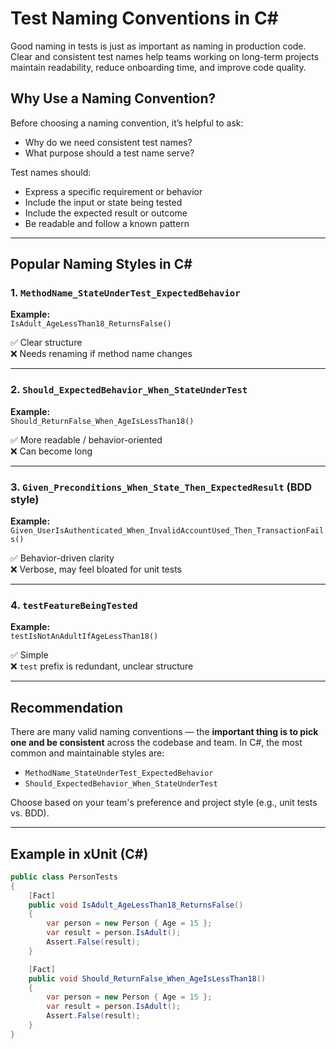 # Test Naming Conventions in C#

Good naming in tests is just as important as naming in production code. Clear and consistent test names help teams working on long-term projects maintain readability, reduce onboarding time, and improve code quality.

## Why Use a Naming Convention?

Before choosing a naming convention, it’s helpful to ask:
- Why do we need consistent test names?
- What purpose should a test name serve?

Test names should:
- Express a specific requirement or behavior
- Include the input or state being tested
- Include the expected result or outcome
- Be readable and follow a known pattern

---

## Popular Naming Styles in C#

### 1. `MethodName_StateUnderTest_ExpectedBehavior`

**Example:**  
`IsAdult_AgeLessThan18_ReturnsFalse()`

✅ Clear structure  
❌ Needs renaming if method name changes

---

### 2. `Should_ExpectedBehavior_When_StateUnderTest`

**Example:**  
`Should_ReturnFalse_When_AgeIsLessThan18()`

✅ More readable / behavior-oriented  
❌ Can become long

---

### 3. `Given_Preconditions_When_State_Then_ExpectedResult` (BDD style)

**Example:**  
`Given_UserIsAuthenticated_When_InvalidAccountUsed_Then_TransactionFails()`

✅ Behavior-driven clarity  
❌ Verbose, may feel bloated for unit tests

---

### 4. `testFeatureBeingTested`

**Example:**  
`testIsNotAnAdultIfAgeLessThan18()`

✅ Simple  
❌ `test` prefix is redundant, unclear structure

---

## Recommendation

There are many valid naming conventions — the **important thing is to pick one and be consistent** across the codebase and team. In C#, the most common and maintainable styles are:

- `MethodName_StateUnderTest_ExpectedBehavior`  
- `Should_ExpectedBehavior_When_StateUnderTest`

Choose based on your team's preference and project style (e.g., unit tests vs. BDD).

---

## Example in xUnit (C#)

```csharp
public class PersonTests
{
    [Fact]
    public void IsAdult_AgeLessThan18_ReturnsFalse()
    {
        var person = new Person { Age = 15 };
        var result = person.IsAdult();
        Assert.False(result);
    }

    [Fact]
    public void Should_ReturnFalse_When_AgeIsLessThan18()
    {
        var person = new Person { Age = 15 };
        var result = person.IsAdult();
        Assert.False(result);
    }
}
